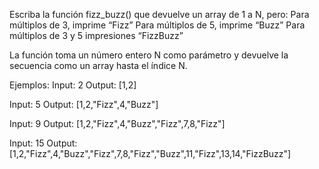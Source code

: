 Escriba la función fizz_buzz() que devuelve un array de 1 a N, pero: Para múltiplos de 3,
imprime “Fizz” Para múltiplos de 5,
imprime “Buzz” Para múltiplos de 3 y 5 impresiones “FizzBuzz”

La función toma un número entero N como parámetro y devuelve la secuencia como un array hasta el índice N.

Ejemplos: Input: 2 Output: [1,2]

Input: 5 Output: [1,2,"Fizz",4,"Buzz"]

Input: 9 Output: [1,2,"Fizz",4,"Buzz","Fizz",7,8,"Fizz"]

Input: 15 Output: [1,2,"Fizz",4,"Buzz","Fizz",7,8,"Fizz","Buzz",11,"Fizz",13,14,"FizzBuzz"]

